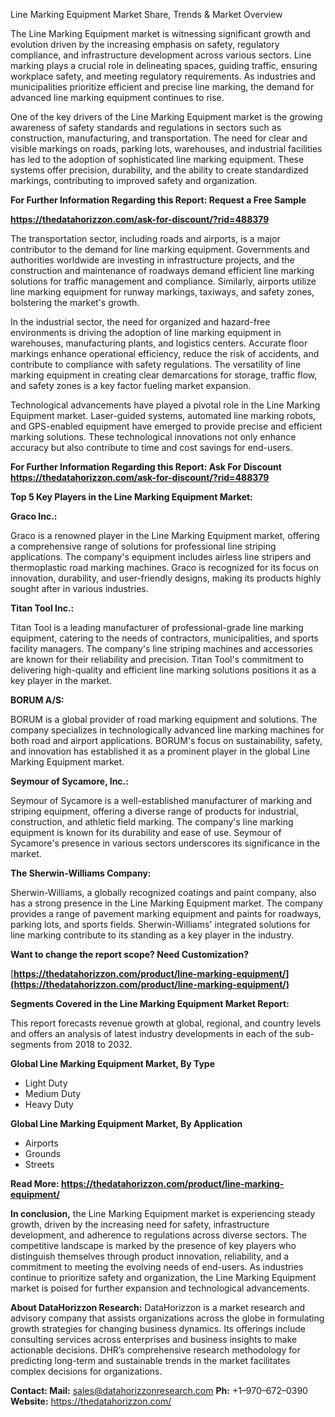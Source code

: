 ﻿Line Marking Equipment Market Share, Trends & Market Overview

The Line Marking Equipment market is witnessing significant growth and evolution driven by the increasing emphasis on safety, regulatory compliance, and infrastructure development across various sectors. Line marking plays a crucial role in delineating spaces, guiding traffic, ensuring workplace safety, and meeting regulatory requirements. As industries and municipalities prioritize efficient and precise line marking, the demand for advanced line marking equipment continues to rise.

One of the key drivers of the Line Marking Equipment market is the growing awareness of safety standards and regulations in sectors such as construction, manufacturing, and transportation. The need for clear and visible markings on roads, parking lots, warehouses, and industrial facilities has led to the adoption of sophisticated line marking equipment. These systems offer precision, durability, and the ability to create standardized markings, contributing to improved safety and organization.

**For Further Information Regarding this Report: Request a Free Sample**

**https://thedatahorizzon.com/ask-for-discount/?rid=488379**

The transportation sector, including roads and airports, is a major contributor to the demand for line marking equipment. Governments and authorities worldwide are investing in infrastructure projects, and the construction and maintenance of roadways demand efficient line marking solutions for traffic management and compliance. Similarly, airports utilize line marking equipment for runway markings, taxiways, and safety zones, bolstering the market's growth.

In the industrial sector, the need for organized and hazard-free environments is driving the adoption of line marking equipment in warehouses, manufacturing plants, and logistics centers. Accurate floor markings enhance operational efficiency, reduce the risk of accidents, and contribute to compliance with safety regulations. The versatility of line marking equipment in creating clear demarcations for storage, traffic flow, and safety zones is a key factor fueling market expansion.

Technological advancements have played a pivotal role in the Line Marking Equipment market. Laser-guided systems, automated line marking robots, and GPS-enabled equipment have emerged to provide precise and efficient marking solutions. These technological innovations not only enhance accuracy but also contribute to time and cost savings for end-users.

**For Further Information Regarding this Report: Ask For Discount <https://thedatahorizzon.com/ask-for-discount/?rid=488379>** 

**Top 5 Key Players in the Line Marking Equipment Market:**

**Graco Inc.:**

Graco is a renowned player in the Line Marking Equipment market, offering a comprehensive range of solutions for professional line striping applications. The company's equipment includes airless line stripers and thermoplastic road marking machines. Graco is recognized for its focus on innovation, durability, and user-friendly designs, making its products highly sought after in various industries.

**Titan Tool Inc.:**

Titan Tool is a leading manufacturer of professional-grade line marking equipment, catering to the needs of contractors, municipalities, and sports facility managers. The company's line striping machines and accessories are known for their reliability and precision. Titan Tool's commitment to delivering high-quality and efficient line marking solutions positions it as a key player in the market.

**BORUM A/S:**

BORUM is a global provider of road marking equipment and solutions. The company specializes in technologically advanced line marking machines for both road and airport applications. BORUM's focus on sustainability, safety, and innovation has established it as a prominent player in the global Line Marking Equipment market.

**Seymour of Sycamore, Inc.:**

Seymour of Sycamore is a well-established manufacturer of marking and striping equipment, offering a diverse range of products for industrial, construction, and athletic field marking. The company's line marking equipment is known for its durability and ease of use. Seymour of Sycamore's presence in various sectors underscores its significance in the market.

**The Sherwin-Williams Company:**

Sherwin-Williams, a globally recognized coatings and paint company, also has a strong presence in the Line Marking Equipment market. The company provides a range of pavement marking equipment and paints for roadways, parking lots, and sports fields. Sherwin-Williams' integrated solutions for line marking contribute to its standing as a key player in the industry.

**Want to change the report scope? Need Customization?**

[**https://thedatahorizzon.com/product/line-marking-equipment/](https://thedatahorizzon.com/product/line-marking-equipment/)** 

**Segments Covered in the Line Marking Equipment Market Report:**

This report forecasts revenue growth at global, regional, and country levels and offers an analysis of latest industry developments in each of the sub-segments from 2018 to 2032.

**Global Line Marking Equipment Market, By Type**

- Light Duty
- Medium Duty
- Heavy Duty

**Global Line Marking Equipment Market, By Application**

- Airports
- Grounds
- Streets

**Read More: <https://thedatahorizzon.com/product/line-marking-equipment/>** 

**In conclusion,** the Line Marking Equipment market is experiencing steady growth, driven by the increasing need for safety, infrastructure development, and adherence to regulations across diverse sectors. The competitive landscape is marked by the presence of key players who distinguish themselves through product innovation, reliability, and a commitment to meeting the evolving needs of end-users. As industries continue to prioritize safety and organization, the Line Marking Equipment market is poised for further expansion and technological advancements.

**About DataHorizzon Research:**DataHorizzon is a market research and advisory company that assists organizations across the globe in formulating growth strategies for changing business dynamics. Its offerings include consulting services across enterprises and business insights to make actionable decisions. DHR’s comprehensive research methodology for predicting long-term and sustainable trends in the market facilitates complex decisions for organizations.

**Contact:Mail:** <sales@datahorizzonresearch.com> **Ph:** +1–970–672–0390**Website:** <https://thedatahorizzon.com/> 

